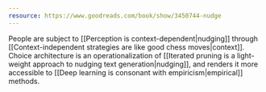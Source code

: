 ```yaml
---
resource: https://www.goodreads.com/book/show/3450744-nudge
---
```


People are subject to [[Perception is context-dependent|nudging]] through [[Context-independent strategies are like good chess moves|context]]. Choice architecture is an operationalization of [[Iterated pruning is a light-weight approach to nudging text generation|nudging]], and renders it more accessible to [[Deep learning is consonant with empiricism|empirical]] methods.